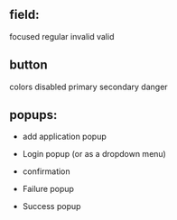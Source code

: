 ## field: 
focused regular invalid valid

## button 
colors
disabled primary secondary danger


## popups:

- add application popup
- Login popup (or as a dropdown menu)

- confirmation
- Failure popup
- Success popup
